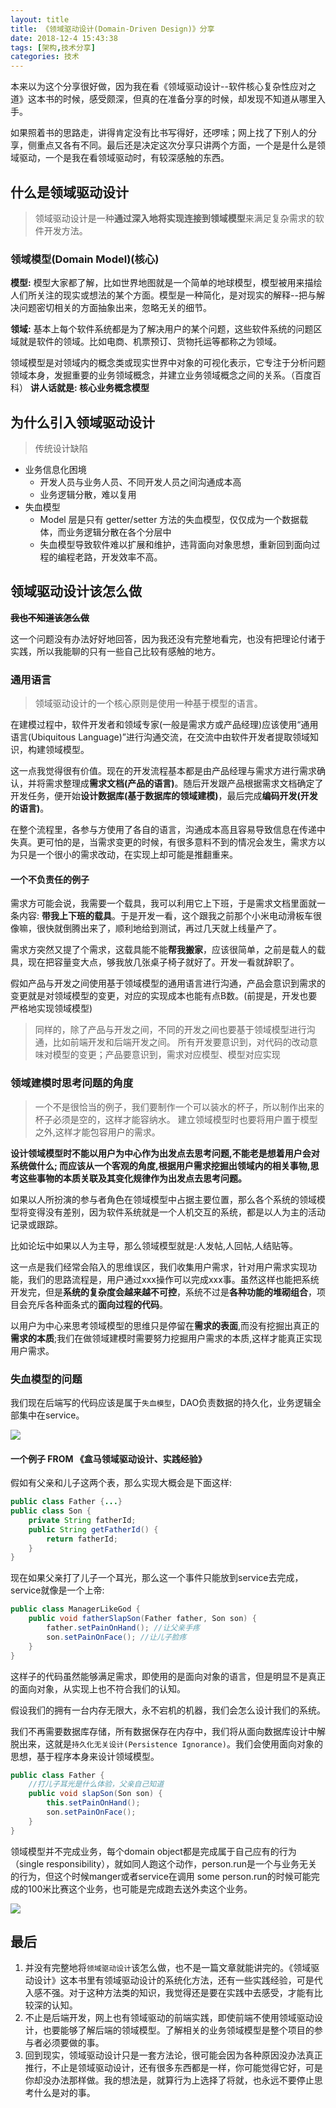 ```yaml
---
layout: title
title: 《领域驱动设计(Domain-Driven Design)》分享
date: 2018-12-4 15:43:38
tags: [架构,技术分享]
categories: 技术
---
```


本来以为这个分享很好做，因为我在看《领域驱动设计--软件核心复杂性应对之道》这本书的时候，感受颇深，但真的在准备分享的时候，却发现不知道从哪里入手。

如果照着书的思路走，讲得肯定没有比书写得好，还啰嗦；网上找了下别人的分享，侧重点又各有不同。最后还是决定这次分享只讲两个方面，一个是是什么是领域驱动，一个是我在看领域驱动时，有较深感触的东西。

## 什么是领域驱动设计

> 领域驱动设计是一种**通过深入地将实现连接到领域模型**来满足复杂需求的软件开发方法。

### 领域模型(Domain Model)(核心)

**模型:** 模型大家都了解，比如世界地图就是一个简单的地球模型，模型被用来描绘人们所关注的现实或想法的某个方面。模型是一种简化，是对现实的解释--把与解决问题密切相关的方面抽象出来，忽略无关的细节。

**领域:** 基本上每个软件系统都是为了解决用户的某个问题，这些软件系统的问题区域就是软件的领域。比如电商、机票预订、货物托运等都称之为领域。

领域模型是对领域内的概念类或现实世界中对象的可视化表示，它专注于分析问题领域本身，发掘重要的业务领域概念，并建立业务领域概念之间的关系。（百度百科）
**讲人话就是: 核心业务概念模型**

## 为什么引入领域驱动设计

> 传统设计缺陷

- 业务信息化困境
    - 开发人员与业务人员、不同开发人员之间沟通成本高
    - 业务逻辑分散，难以复用
- 失血模型
    - Model 层是只有 getter/setter 方法的失血模型，仅仅成为一个数据载体，而业务逻辑分散在各个分层中
    - 失血模型导致软件难以扩展和维护，违背面向对象思想，重新回到面向过程的编程老路，开发效率不高。

## 领域驱动设计该怎么做

~~**我也不知道该怎么做**~~

这一个问题没有办法好好地回答，因为我还没有完整地看完，也没有把理论付诸于实践，所以我能聊的只有一些自己比较有感触的地方。

### 通用语言

> 领域驱动设计的一个核心原则是使用一种基于模型的语言。

在建模过程中，软件开发者和领域专家(一般是需求方或产品经理)应该使用“通用语言(Ubiquitous Language)”进行沟通交流，在交流中由软件开发者提取领域知识，构建领域模型。

这一点我觉得很有价值。现在的开发流程基本都是由产品经理与需求方进行需求确认，并将需求整理成**需求文档(产品的语言)**。随后开发跟产品根据需求文档确定了开发任务，便开始**设计数据库(基于数据库的领域建模)**，最后完成**编码开发(开发的语言)**。

在整个流程里，各参与方使用了各自的语言，沟通成本高且容易导致信息在传递中失真。更可怕的是，当需求变更的时候，有很多意料不到的情况会发生，需求方以为只是一个很小的需求改动，在实现上却可能是推翻重来。

#### 一个不负责任的例子

需求方可能会说，我需要一个载具，我可以利用它上下班，于是需求文档里面就一条内容: **带我上下班的载具**。于是开发一看，这个跟我之前那个小米电动滑板车很像嘛，很快就倒腾出来了，顺利地给到测试，再过几天就上线量产了。

需求方突然又提了个需求，这载具能不能**帮我搬家**，应该很简单，之前是载人的载具，现在把容量变大点，够我放几张桌子椅子就好了。开发一看就辞职了。

假如产品与开发之间使用基于领域模型的通用语言进行沟通，产品会意识到需求的变更就是对领域模型的变更，对应的实现成本也能有点B数。(前提是，开发也要严格地实现领域模型)

> 同样的，除了产品与开发之间，不同的开发之间也要基于领域模型进行沟通，比如前端开发和后端开发之间。
> 所有开发要意识到，对代码的改动意味对模型的变更；产品要意识到，需求对应模型、模型对应实现

### 领域建模时思考问题的角度

> 一个不是很恰当的例子，我们要制作一个可以装水的杯子，所以制作出来的杯子必须是空的，这样才能容纳水。
> 建立领域模型时也要将用户置于模型之外,这样才能包容用户的需求。

**设计领域模型时不能以用户为中心作为出发点去思考问题,不能老是想着用户会对系统做什么;
而应该从一个客观的角度,根据用户需求挖掘出领域内的相关事物,思考这些事物的本质关联及其变化规律作为出发点去思考问题。**

如果以人所扮演的参与者角色在领域模型中占据主要位置，那么各个系统的领域模型将变得没有差别，因为软件系统就是一个人机交互的系统，都是以人为主的活动记录或跟踪。

比如论坛中如果以人为主导，那么领域模型就是:人发帖,人回帖,人结贴等。

这一点是我们经常会陷入的思维误区，我们收集用户需求，针对用户需求实现功能，我们的思路流程是，用户通过xxx操作可以完成xxx事。虽然这样也能把系统开发完，但是**系统的复杂度会越来越不可控**，系统不过是**各种功能的堆砌组合**，项目会充斥各种面条式的**面向过程的代码**。

以用户为中心来思考领域模型的思维只是停留在**需求的表面**,而没有挖掘出真正的**需求的本质**;我们在做领域建模时需要努力挖掘用户需求的本质,这样才能真正实现用户需求。

### 失血模型的问题

我们现在后端写的代码应该是属于`失血模型`，DAO负责数据的持久化，业务逻辑全部集中在service。

![](http://cdn.jsblog.site/15439067355693.jpg)

#### 一个例子 FROM 《盒马领域驱动设计、实践经验》

假如有父亲和儿子这两个表，那么实现大概会是下面这样:

```JAVA
public class Father {...}
public class Son {
    private String fatherId;
    public String getFatherId() {
        return fatherId;
    }
}    
```

现在如果父亲打了儿子一个耳光，那么这一个事件只能放到service去完成，service就像是一个上帝:

```JAVA
public class ManagerLikeGod {
    public void fatherSlapSon(Father father, Son son) {
        father.setPainOnHand(); //让父亲手疼
        son.setPainOnFace(); //让儿子脸疼
    }
}
```

这样子的代码虽然能够满足需求，即使用的是面向对象的语言，但是明显不是真正的面向对象，从实现上也不符合我们的认知。

假设我们的拥有一台内存无限大，永不宕机的机器，我们会怎么设计我们的系统。

我们不再需要数据库存储，所有数据保存在内存中，我们将从面向数据库设计中解脱出来，这就是`持久化无关设计(Persistence Ignorance)`。我们会使用面向对象的思想，基于程序本身来设计领域模型。

```JAVA
public class Father {
    //打儿子耳光是什么体验，父亲自己知道
    public void slapSon(Son son) {
        this.setPainOnHand();
        son.setPainOnFace();
    }
}
```

领域模型并不完成业务，每个domain object都是完成属于自己应有的行为（single responsibility），就如同人跑这个动作，person.run是一个与业务无关的行为，但这个时候manger或者service在调用 some person.run的时候可能完成的100米比赛这个业务，也可能是完成跑去送外卖这个业务。

![](http://cdn.jsblog.site/15439075501856.jpg)

## 最后

1. 并没有完整地将`领域驱动设计`该怎么做，也不是一篇文章就能讲完的。《领域驱动设计》这本书里有领域驱动设计的系统化方法，还有一些实践经验，可是代入感不强。对于这种方法类的知识，我觉得还是要在实践中去感受，才能有比较深的认知。
2. 不止是后端开发，网上也有领域驱动的前端实践，即使前端不使用领域驱动设计，也要能够了解后端的领域模型。了解相关的业务领域模型是整个项目的参与者必须要做的事。
3. 回到现实，领域驱动设计只是一套方法论，很可能会因为各种原因没办法真正推行，不止是领域驱动设计，还有很多东西都是一样，你可能觉得它好，可是你却没办法那样做。我的想法是，就算行为上选择了将就，也永远不要停止思考什么是对的事。



